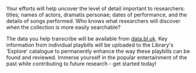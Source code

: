 Your efforts will help uncover the level of detail important to researchers:
titles; names of actors, dramatis personae; dates of performance, and the
details of songs performed. Who knows what researchers will discover when
the collection is more easily searchable?

The data you help transcribe will be available from
[data.bl.uk](http://data.bl.uk/). Key information from individual playbills
will be uploaded to the Library's 'Explore' catalogue to permanently enhance
the way these playbills can be found and reviewed. Immerse yourself in the
popular entertainment of the past while contributing to future research -
get started today!
